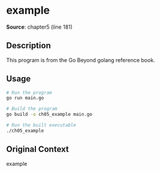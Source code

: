 # example

**Source**: chapter5 (line 181)

## Description

This program is from the Go Beyond golang reference book.

## Usage

```bash
# Run the program
go run main.go

# Build the program
go build -o ch05_example main.go

# Run the built executable
./ch05_example
```

## Original Context

example
